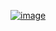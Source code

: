 [![image](https://github.com/wow2658/Algorithm_Study/assets/34699039/5cfeb408-49ac-4fdc-b5fc-c134e393f96e)](https://www.acmicpc.net/problem/2178)
